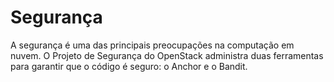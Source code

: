 # Segurança

A segurança é uma das principais preocupações na computação em nuvem. O Projeto de Segurança do OpenStack administra duas ferramentas para garantir que o código é seguro: o Anchor e o Bandit.
